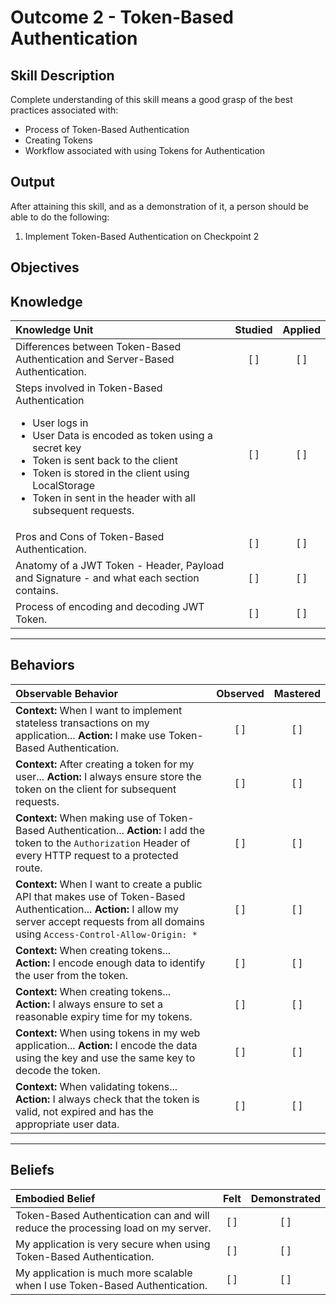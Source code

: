 # Outcome 2 - Token-Based Authentication

**Skill Description**
----------
Complete understanding of this skill means a good grasp of the best practices associated with:

- Process of Token-Based Authentication
- Creating Tokens
- Workflow associated with using Tokens for Authentication


**Output**
----------
After attaining this skill, and as a demonstration of it, a person should be able to do the following:

1. Implement Token-Based Authentication on Checkpoint 2


**Objectives**
----------
## **Knowledge**


| Knowledge Unit   |      Studied      | Applied |
|:-------------|:------------------:|:--------:|
| Differences between Token-Based Authentication and Server-Based Authentication. | [ ] | [ ] |
| Steps involved in Token-Based Authentication <ul><li>User logs in</li><li>User Data is encoded as token using a secret key</li><li>Token is sent back to the client</li><li>Token is stored in the client using LocalStorage</li><li>Token in sent in the header with all subsequent requests.</li></ul> | [ ] | [ ] |
| Pros and Cons of Token-Based Authentication. | [ ] | [ ] |
| Anatomy of a JWT Token - Header, Payload and Signature - and what each section contains. | [ ] | [ ] |
| Process of encoding and decoding JWT Token. | [ ] | [ ] |


----------


## **Behaviors**

| Observable Behavior   |      Observed      | Mastered |
|:-------------|:------------------:|:--------:|
| **Context:** When I want to implement stateless transactions on my application... **Action:** I make use Token-Based Authentication. | [ ] | [ ] |
| **Context:** After creating a token for my user... **Action:** I always ensure store the token on the client for subsequent requests. | [ ] | [ ] |
| **Context:** When making use of Token-Based Authentication... **Action:** I add the token to the `Authorization` Header of every HTTP request to a protected route. | [ ] | [ ] |
| **Context:** When I want to create a public API that makes use of Token-Based Authentication... **Action:** I allow my server accept requests from all domains using `Access-Control-Allow-Origin: *` | [ ] | [ ] |
| **Context:** When creating tokens... **Action:** I encode enough data to identify the user from the token. | [ ] | [ ] |
| **Context:** When creating tokens... **Action:** I always ensure to set a reasonable expiry time for my tokens. | [ ] | [ ] |
| **Context:** When using tokens in my web application... **Action:** I encode the data using the key and use the same key to decode the token. | [ ] | [ ] |
| **Context:** When validating tokens... **Action:** I always check that the token is valid, not expired and has the appropriate user data. | [ ] | [ ] |





----------


## **Beliefs**


| Embodied Belief   |      Felt      | Demonstrated |
|:-------------|:------------------:|:--------:|
| Token-Based Authentication can and will reduce the processing load on my server. | [ ] | [ ] |
| My application is very secure when using Token-Based Authentication. | [ ] | [ ] |
| My application is much more scalable when I use Token-Based Authentication. | [ ] | [ ] |
